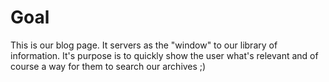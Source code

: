 # Goal

This is our blog page. It servers as the "window" to our library of information. It's purpose is to quickly show the user what's relevant and of course a way for them to search our archives ;)
